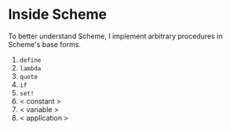 # Inside Scheme
To better understand Scheme, I implement arbitrary procedures in Scheme's base forms.
1. `define`
2. `lambda`
3. `quote`
4. `if`
5. `set!`
6. \< constant \>
7. \< variable \>
8. \< application \>
